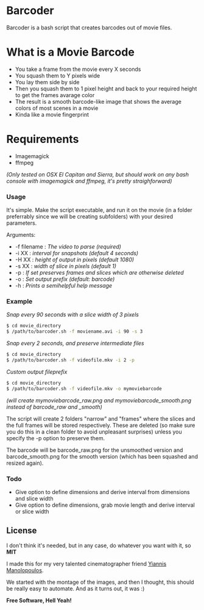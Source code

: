 # Barcoder

Barcoder is a bash script that creates barcodes out of movie files.

# What is a Movie Barcode

  - You take a frame from the movie every X seconds
  - You squash them to Y pixels wide
  - You lay them side by side
  - Then you squash them to 1 pixel height and back to your required height to get the frames avarage color
  - The result is a smooth barcode-like image that shows the average colors of most scenes in a movie
  - Kinda like a movie fingerprint
  
# Requirements

  - Imagemagick
  - ffmpeg

*(Only tested on OSX El Capitan and Sierra, but should work on any bash console with imagemagick and ffmpeg, it's pretty straighforward)*

### Usage

It's simple.
Make the script executable, and run it on the movie (in a folder preferrably since we will be creating subfolders) with your desired parameters.

Arguments:

 - -f filename : *The video to parse (required)*
 - -i XX : *interval for snapshots (default 4 seconds)*
 - -H XX : *height of output in pixels (default 1080)*
 - -s XX : *width of slice in pixels (default 1)*
 - -p : *If set preserves frames and slices which are otherwise deleted*
 - -o : *Set output prefix (default: barcode)*
 - -h : *Prints a semihelpful help message*

### Example

*Snap every 90 seconds with a slice width of 3 pixels*
```sh
$ cd movie_directory
$ /path/to/barcoder.sh -f moviename.avi -i 90 -s 3
```
*Snap every 2 seconds, and preserve intermediate files*
```sh
$ cd movie_directory
$ /path/to/barcoder.sh -f videofile.mkv -i 2 -p
```

*Custom output fileprefix*
```sh
$ cd movie_directory
$ /path/to/barcoder.sh -f videofile.mkv -o mymoviebarcode
```
*(will create mymoviebarcode_raw.png and mymoviebarcode_smooth.png instead of barcode_raw and _smooth)*

The script will create 2 folders "narrow" and "frames" where the slices and the full frames will be stored respectively. These are deleted (so make sure you do this in a clean folder to avoid unpleasant surprises) unless you specify the -p option to preserve them.

The barcode will be barcode_raw.png for the unsmoothed version and barcode_smooth.png for the smooth version (which has been squashed and resized again).



### Todo

 - Give option to define dimensions and derive interval from dimensions and slice width
 - Give option to define dimensions, grab movie length and derive interval or slice width

License
----
I don't think it's needed, but in any case, do whatever you want with it, so 
**MIT**

I made this for my very talented cinematographer friend [Yiannis Manolopoulos](http://www.yiannismanolopoulos.com/).

We started with the montage of the images, and then I thought, this should be really easy to automate. And as it turns out, it was :)

**Free Software, Hell Yeah!**

